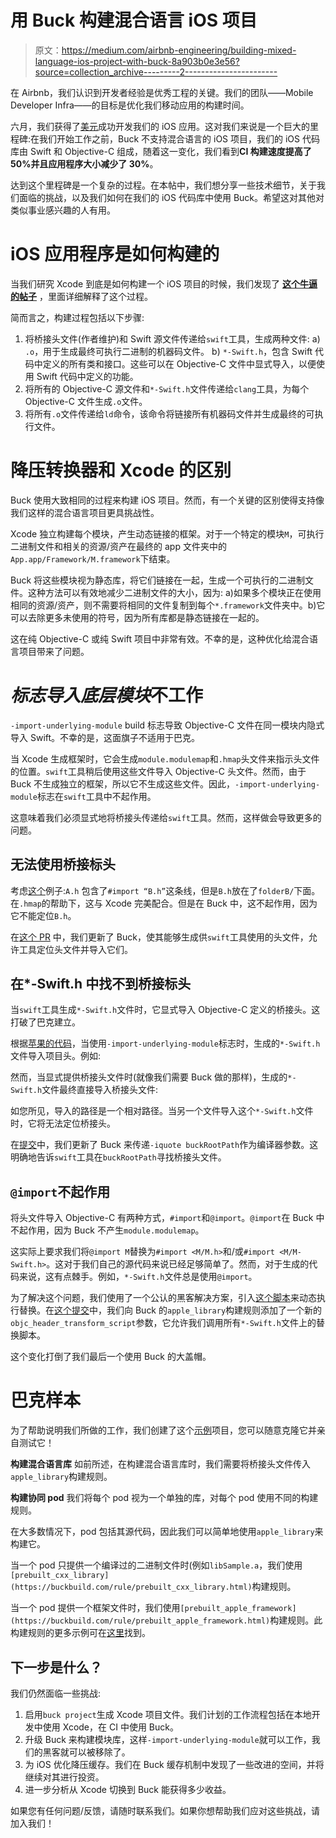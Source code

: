 # 用 Buck 构建混合语言 iOS 项目

> 原文：<https://medium.com/airbnb-engineering/building-mixed-language-ios-project-with-buck-8a903b0e3e56?source=collection_archive---------2----------------------->

在 Airbnb，我们认识到开发者经验是优秀工程的关键。我们的团队——Mobile Developer Infra——的目标是优化我们移动应用的构建时间。

六月，我们获得了[美元](https://buckbuild.com/)成功开发我们的 iOS 应用。这对我们来说是一个巨大的里程碑:在我们开始工作之前，Buck 不支持混合语言的 iOS 项目，我们的 iOS 代码库由 Swift 和 Objective-C 组成，随着这一变化，我们看到**CI 构建速度提高了 50%**并且**应用程序大小减少了 30%**。

达到这个里程碑是一个复杂的过程。在本帖中，我们想分享一些技术细节，关于我们面临的挑战，以及我们如何在我们的 iOS 代码库中使用 Buck。希望这对其他对类似事业感兴趣的人有用。

# iOS 应用程序是如何构建的

当我们研究 Xcode 到底是如何构建一个 iOS 项目的时候，我们发现了 [**这个牛逼的帖子**](https://www.bignerdranch.com/blog/manual-swift-understanding-the-swift-objective-c-build-pipeline/) ，里面详细解释了这个过程。

简而言之，构建过程包括以下步骤:

1.  将桥接头文件(作者维护)和 Swift 源文件传递给`swift`工具，生成两种文件:
    a) `.o`，用于生成最终可执行二进制的机器码文件。
    b) `*-Swift.h`，包含 Swift 代码中定义的所有类和接口。这些可以在 Objective-C 文件中显式导入，以便使用 Swift 代码中定义的功能。
2.  将所有的 Objective-C 源文件和`*-Swift.h`文件传递给`clang`工具，为每个 Objective-C 文件生成`.o`文件。
3.  将所有`.o`文件传递给`ld`命令，该命令将链接所有机器码文件并生成最终的可执行文件。

# 降压转换器和 Xcode 的区别

Buck 使用大致相同的过程来构建 iOS 项目。然而，有一个关键的区别使得支持像我们这样的混合语言项目更具挑战性。

Xcode 独立构建每个模块，产生动态链接的框架。对于一个特定的模块`M`，可执行二进制文件和相关的资源/资产在最终的 app 文件夹中的`App.app/Framework/M.framework`下结束。

Buck 将这些模块视为静态库，将它们链接在一起，生成一个可执行的二进制文件。这种方法可以有效地减少二进制文件的大小，因为:
a)如果多个模块正在使用相同的资源/资产，则不需要将相同的文件复制到每个`*.framework`文件夹中。b)它可以去除更多未使用的符号，因为所有库都是静态链接在一起的。

这在纯 Objective-C 或纯 Swift 项目中非常有效。不幸的是，这种优化给混合语言项目带来了问题。

# ***标志导入底层模块*不工作**

`-import-underlying-module` build 标志导致 Objective-C 文件在同一模块内隐式导入 Swift。不幸的是，这面旗子不适用于巴克。

当 Xcode 生成框架时，它会生成`module.modulemap`和`.hmap`头文件来指示头文件的位置。`swift`工具稍后使用这些文件导入 Objective-C 头文件。然而，由于 Buck 不生成独立的框架，所以它不生成这些文件。因此，`-import-underlying-module`标志在`swift`工具中不起作用。

这意味着我们必须显式地将桥接头传递给`swift`工具。然而，这样做会导致更多的问题。

## 无法使用桥接标头

考虑[这个](https://github.com/airbnb/BuckSample/tree/master/src/ImportObjC)例子:`A.h` 包含了`#import “B.h”`这条线，但是`B.h`放在了`folderB/`下面。在`.hmap`的帮助下，这与 Xcode 完美配合。但是在 Buck 中，这不起作用，因为它不能定位`B.h`。

在[这个 PR](https://github.com/facebook/buck/pull/1164) 中，我们更新了 Buck，使其能够生成供`swift`工具使用的头文件，允许工具定位头文件并导入它们。

## 在*-Swift.h 中找不到桥接标头

当`swift`工具生成`*-Swift.h`文件时，它显式导入 Objective-C 定义的桥接头。这打破了巴克建立。

根据[苹果的代码](https://github.com/apple/swift/blob/e7a0ba84339e318853f17f6a2a6b72af6bbe2917/lib/PrintAsObjC/PrintAsObjC.cpp#L2569)，当使用`-import-underlying-module`标志时，生成的`*-Swift.h`文件导入项目头。例如:

然而，当显式提供桥接头文件时(就像我们需要 Buck 做的那样)，生成的`*-Swift.h`文件最终直接导入桥接头文件:

如您所见，导入的路径是一个相对路径。当另一个文件导入这个`*-Swift.h`文件时，它将无法定位桥接头。

在[提交](https://github.com/airbnb/buck/commit/8a1908d3d84b18ef7b53b14903087fe7045a7277)中，我们更新了 Buck 来传递`-iquote buckRootPath`作为编译器参数。这明确地告诉`swift`工具在`buckRootPath`寻找桥接头文件。

## `@import`不起作用

将头文件导入 Objective-C 有两种方式，`#import`和`@import`。`@import`在 Buck 中不起作用，因为 Buck 不产生`module.modulemap`。

这实际上要求我们将`@import M`替换为`#import <M/M.h>`和/或`#import <M/M-Swift.h>`。这对于我们自己的源代码来说已经足够简单了。然而，对于生成的代码来说，这有点棘手。例如，`*-Swift.h`文件总是使用`@import`。

为了解决这个问题，我们使用了一个公认的黑客解决方案，引入[这个脚本](https://github.com/airbnb/BuckSample/blob/master/scripts/transform_buck_swift_header.py#L31)来动态执行替换。在[这个提交](https://github.com/airbnb/buck/commit/93453a5730445c0dd799872b6e8bba49233430d7)中，我们向 Buck 的`apple_library`构建规则添加了一个新的`objc_header_transform_script`参数，它允许我们调用所有`*-Swift.h`文件上的替换脚本。

这个变化打倒了我们最后一个使用 Buck 的大盖帽。

# 巴克样本

为了帮助说明我们所做的工作，我们创建了这个[示例](https://github.com/airbnb/BuckSample)项目，您可以随意克隆它并亲自测试它！

**构建混合语言库**
如前所述，在构建混合语言库时，我们需要将桥接头文件传入`apple_library`构建规则。

**构建协同 pod** 我们将每个 pod 视为一个单独的库，对每个 pod 使用不同的构建规则。

在大多数情况下，pod 包括其源代码，因此我们可以简单地使用`apple_library`来构建它。

当一个 pod 只提供一个编译过的二进制文件时(例如`libSample.a`，我们使用`[prebuilt_cxx_library](https://buckbuild.com/rule/prebuilt_cxx_library.html)`构建规则。

当一个 pod 提供一个框架文件时，我们使用`[prebuilt_apple_framework](https://buckbuild.com/rule/prebuilt_apple_framework.html)`构建规则。此构建规则的更多示例可在[这里](https://github.com/facebook/buck/tree/7ccef04e22ea0289c17c9289a455da6879a9243d/test/com/facebook/buck/apple/testdata/prebuilt_apple_framework_builds)找到。

## 下一步是什么？

我们仍然面临一些挑战:

1.  启用`buck project`生成 Xcode 项目文件。我们计划的工作流程包括在本地开发中使用 Xcode，在 CI 中使用 Buck。
2.  升级 Buck 来构建模块库，这样`-import-underlying-module`就可以工作，我们的黑客就可以被移除了。
3.  为 iOS 优化降压缓存。我们在 Buck 缓存机制中发现了一些改进的空间，并将继续对其进行投资。
4.  进一步分析从 Xcode 切换到 Buck 能获得多少收益。

如果您有任何问题/反馈，请随时联系我们。如果你想帮助我们应对这些挑战，请加入我们！